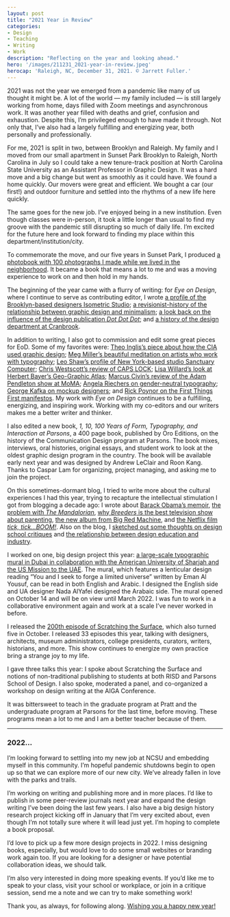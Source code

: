 ```yaml
---
layout: post
title: "2021 Year in Review"
categories:
- Design
- Teaching
- Writing
- Work
description: "Reflecting on the year and looking ahead."
hero: '/images/211231_2021-year-in-review.jpeg'
herocap: 'Raleigh, NC, December 31, 2021. © Jarrett Fuller.'
---
```



2021 was not the year we emerged from a pandemic like many of us thought it might be. A lot of the world — my family included — is still largely working from home, days filled with Zoom meetings and asynchronous work. It was another year filled with deaths and grief, confusion and exhaustion. Despite this, I’m privileged enough to have made it through. Not only that, I’ve also had a largely fulfilling and energizing year, both personally and professionally.

For me, 2021 is split in two, between Brooklyn and Raleigh. My family and I moved from our small apartment in Sunset Park Brooklyn to Raleigh, North Carolina in July so I could take a new tenure-track position at North Carolina State University as an Assistant Professor in Graphic Design. It was a hard move and a big change but went as smoothly as it could have. We found a home quickly. Our movers were great and efficient. We bought a car (our first!) and outdoor furniture and settled into the rhythms of a new life here quickly.

The same goes for the new job. I’ve enjoyed being in a new institution. Even though classes were in-person, it took a little longer than usual to find my groove with the pandemic still disrupting so much of daily life. I’m excited for the future here and look forward to finding my place within this department/institution/city.

To commemorate the move, and our five years in Sunset Park, I produced [a photobook with 100 photographs I made while we lived in the neighborhood](https://jarrettfuller.com/projects/sunsetpark). It became a book that means a lot to me and was a moving experience to work on and then hold in my hands.

The beginning of the year came with a flurry of writing: for *Eye on Design*, where I continue to serve as contributing editor, I wrote [a profile of the Brooklyn-based designers Isometric Studio](https://eyeondesign.aiga.org/isometric-studio-is-rethinking-what-it-means-to-design-for-social-good/); [a revisionist-history of the relationship between graphic design and minimalism](https://eyeondesign.aiga.org/graphic-designers-have-always-loved-minimalism-but-at-what-cost/); [a look back on the influence of the design publication *Dot Dot Dot*](https://eyeondesign.aiga.org/dot-dot-dot-is-the-most-influential-design-magazine-youve-never-heard-of/); and [a history of the design department at Cranbrook](https://eyeondesign.aiga.org/how-cranbrooks-design-program-redefined-how-we-make-and-talk-about-graphic-design/).

In addition to writing, I also got to commission and edit some great pieces for EoD. Some of my favorites were: [Theo Inglis’s piece about how the CIA used graphic design](https://eyeondesign.aiga.org/the-cia-has-always-understood-the-power-of-graphic-design/); [Meg Miller’s beautiful meditation on artists who work with typography](https://eyeondesign.aiga.org/is-it-art-or-is-it-type-what-we-learn-when-language-is-built-not-written/); [Leo Shaw’s profile of New York-based studio Sanctuary Computer](https://eyeondesign.aiga.org/how-sanctuary-computer-uses-transparency-to-make-a-better-workplace/); [Chris Westscott’s review of CAPS LOCK](https://eyeondesign.aiga.org/in-caps-lock-ruben-pater-untangles-the-relationship-between-graphic-design-and-capitalism/); [Lisa Willard’s look at Herbert Bayer’s Geo-Graphic Atlas](https://eyeondesign.aiga.org/herbert-bayers-world-geo-graphic-atlas-anticipated-the-age-of-infographics/); [Marcus Civin’s review of the Adam Pendleton show at MoMA](https://eyeondesign.aiga.org/adam-pendletons-typography-of-protest/); [Angela Riechers on gender-neutral typography](https://eyeondesign.aiga.org/do-gender-neutral-pronouns-need-their-own-glyphs/); [George Kafka on mockup designers](https://eyeondesign.aiga.org/are-mockup-designers-the-most-influential-designers-of-our-era/); and [Rick Poynor on the First Things First manifestos](https://eyeondesign.aiga.org/why-ken-garlands-first-things-first-manifesto-keeps-getting-updated/). My work with *Eye on Design* continues to be a fulfilling, energizing, and inspiring work. Working with my co-editors and our writers makes me a better writer and thinker.

I also edited a new book, *1, 10, 100 Years of Form, Typography, and Interaction at Parsons*, a 400 page book, published by Oro Editions, on the history of the Communication Design program at Parsons. The book mixes, interviews, oral histories, original essays, and student work to look at the oldest graphic design program in the country. The book will be available early next year and was designed by Andrew LeClair and Roon Kang. Thanks to Caspar Lam for organizing, project managing, and asking me to join the project.

On this sometimes-dormant blog, I tried to write more about the cultural experiences I had this year, trying to recapture the intellectual stimulation I got from blogging a decade ago: I wrote about [Barack Obama’s memoir](https://www.jarrettfuller.blog/2021/02/obama-promised-land/), [the problem with *The Mandalorian*](https://www.jarrettfuller.blog/2021/02/mandalorian/), [why *Breeders* is the best television show about parenting](https://www.jarrettfuller.blog/2021/05/breeders/), [the new album from Big Red Machine](https://www.jarrettfuller.blog/2021/09/big-red-machine/), and [the Netflix film *tick, tick…BOOM!*](https://www.jarrettfuller.blog/2021/11/tick-tick-boom/). Also on the blog, I [sketched out some thoughts on design school critiques](https://www.jarrettfuller.blog/2021/11/critique/) and [the relationship between design education and industry](https://www.jarrettfuller.blog/2021/05/education-industry/).

I worked on one, big design project this year: [a large-scale typographic mural in Dubai in collaboration with the American University of Sharjah and the US Mission to the UAE](https://jarrettfuller.com/projects/lettering-large). The mural, which features a lenticular design reading “You and I seek to forge a limited universe” written by Eman Al Yousuf, can be read in both English and Arabic. I designed the English side and UA designer Nada AlYafei designed the Arabaic side. The mural opened on October 14 and will be on view until March 2022. I was fun to work in a collaborative environment again and work at a scale I’ve never worked in before.

I released the [200th episode of Scratching the Surface](https://scratchingthesurface.fm/200-jarrett-fuller), which also turned five in October. I released 33 episodes this year, talking with designers, architects, museum administrators, college presidents, curators, writers, historians, and more. This show continues to energize my own practice bring a strange joy to my life.

I gave three talks this year: I spoke about Scratching the Surface and notions of non-traditional publishing to students at both RISD and Parsons School of Design. I also spoke, moderated a panel, and co-organized a workshop on design writing at the AIGA Conference.

It was bittersweet to teach in the graduate program at Pratt and the undergraduate program at Parsons for the last time, before moving. These programs mean a lot to me and I am a better teacher because of them.

----

### 2022…

I’m looking forward to settling into my new job at NCSU and embedding myself in this community. I’m hopeful pandemic shutdowns begin to open up so that we can explore more of our new city. We’ve already fallen in love with the parks and trails.

I’m working on writing and publishing more and in more places. I’d like to publish in some peer-review journals next year and expand the design writing I’ve been doing the last few years. I also have a big design history research project kicking off in January that I’m very excited about, even though I’m not totally sure where it will lead just yet. I’m hoping to complete a book proposal.

I’d love to pick up a few more design projects in 2022. I miss designing books, especially, but would love to do some small websites or branding work again too. If you are looking for a designer or have potential collaboration ideas, we should talk.

I’m also very interested in doing more speaking events. If you’d like me to speak to your class, visit your school or workplace, or join in a critique session, send me a note and we can try to make something work!

Thank you, as always, for following along. [Wishing you a happy new year!](https://www.youtube.com/watch?v=ii6kJaGiRaI)
